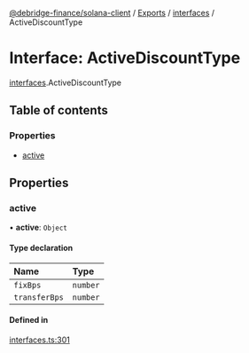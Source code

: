 [@debridge-finance/solana-client](../README.md) / [Exports](../modules.md) / [interfaces](../modules/interfaces.md) / ActiveDiscountType

# Interface: ActiveDiscountType

[interfaces](../modules/interfaces.md).ActiveDiscountType

## Table of contents

### Properties

- [active](interfaces.ActiveDiscountType.md#active)

## Properties

### active

• **active**: `Object`

#### Type declaration

| Name | Type |
| :------ | :------ |
| `fixBps` | `number` |
| `transferBps` | `number` |

#### Defined in

[interfaces.ts:301](https://github.com/debridge-finance/solana-contracts-client/blob/1b61583/src/interfaces.ts#L301)
